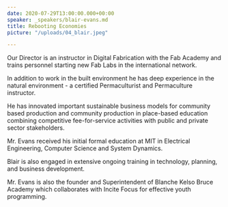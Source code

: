 ```yaml
---
date: 2020-07-29T13:00:00.000+00:00
speaker: _speakers/blair-evans.md
title: Rebooting Economies
picture: "/uploads/04_blair.jpeg"

---
```

Our Director is an instructor in Digital Fabrication with the Fab Academy and trains personnel starting new Fab Labs in the international network.

In addition to work in the built environment he has deep experience in the natural environment - a certified Permaculturist and Permaculture instructor.

He has innovated important sustainable business models for community based production and community production in place-based education combining competitive fee-for-service activities with public and private sector stakeholders.

Mr. Evans received his initial formal education at MIT in Electrical Engineering, Computer Science and System Dynamics.

Blair is also engaged in extensive ongoing training in technology, planning, and business development.

Mr. Evans is also the founder and Superintendent of Blanche Kelso Bruce Academy which collaborates with Incite Focus for effective youth programming.